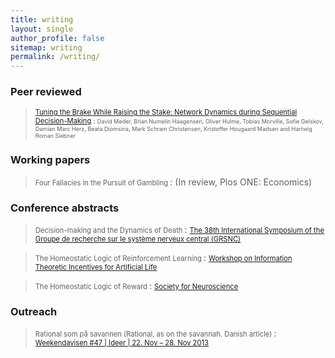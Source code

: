 ```yaml
---
title: writing
layout: single
author_profile: false
sitemap: writing
permalink: /writing/
---
```


### Peer reviewed
 > <span style="font-size:0.8em;">  [Tuning the Brake While Raising the Stake: Network Dynamics during Sequential Decision-Making](http://www.jneurosci.org/content/36/19/5417.short) 
: <span style="font-size:0.8em;">  David Meder, Brian Numelin Haagensen, Oliver Hulme, Tobias Morville, Sofie Gelskov, Damian Marc Herz, Beata Diomsina, Mark Schram Christensen, Kristoffer Hougaard Madsen and Hartwig Roman Siebner </span>

### Working papers
 > <span style="font-size:0.8em;"> Four Fallacies in the Pursuit of Gambling </span>
: <span style="font-size:1em;"> (In review, Plos ONE: Economics) </span>


### Conference abstracts
 > <span style="font-size:0.8em;"> Decision-making and the Dynamics of Death </span>
: <span style="font-size:0.8em;"> [The 38th International Symposium of the Groupe de recherche sur le système nerveux central (GRSNC)](https://appl.grsnc.umontreal.ca/en/symposium/38s/abstractDetails.cfm?AbstractUuid=FE5C0495-E3F5-403C-6F1E49EEDE46A4C7) </span>

 > <span style="font-size:0.8em;"> The Homeostatic Logic of Reinforcement Learning </span>
: <span style="font-size:0.8em;"> [Workshop on Information Theoretic Incentives for Artificial Life](http://www.mis.mpg.de/ay/workshops/alife14ws/program.pdf) </span>

 > <span style="font-size:0.8em;"> The Homeostatic Logic of Reward </span>
: <span style="font-size:0.8em;"> [Society for Neuroscience](https://www.sfn.org/~/media/SfN/Documents/Annual%20Meeting/FinalProgram/NS2014/DailyBooks/NS14_Book3_Sun.ashx) </span>

### Outreach
 > <span style="font-size:0.8em;"> Rational som på savannen (Rational, as on the savannah. Danish article) </span>
: <span style="font-size:0.8em;"> [Weekendavisen #47 | Ideer | 22. Nov – 28. Nov 2013](https://www.bibliotekerne.via.dk/da/search/ting/35820523) </span>